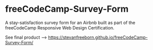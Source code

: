 # freeCodeCamp-Survey-Form
A stay-satisfaction survey form for an Airbnb built as part of the freeCodeCamp Responsive Web Design Certification.

See final product --> https://stevanfreeborn.github.io/freeCodeCamp-Survey-Form/

